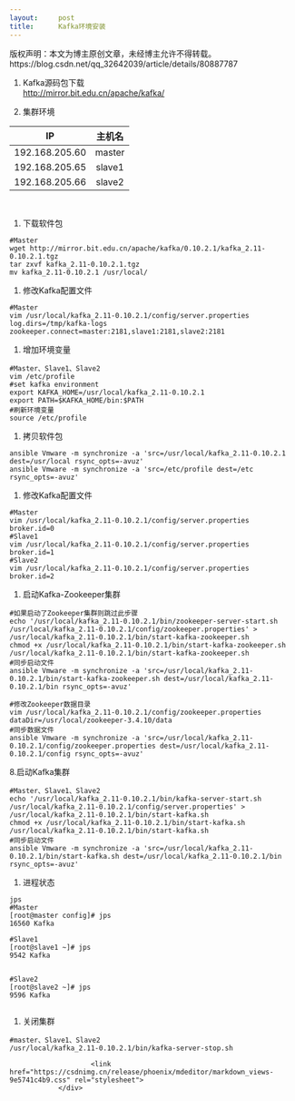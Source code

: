 ```yaml
---
layout:     post
title:      Kafka环境安装
---
```

<div id="article_content" class="article_content clearfix csdn-tracking-statistics" data-pid="blog" data-mod="popu_307" data-dsm="post">
								<div class="article-copyright">
					版权声明：本文为博主原创文章，未经博主允许不得转载。					https://blog.csdn.net/qq_32642039/article/details/80887787				</div>
								            <div id="content_views" class="markdown_views prism-atom-one-dark">
							<!-- flowchart 箭头图标 勿删 -->
							<svg xmlns="http://www.w3.org/2000/svg" style="display: none;"><path stroke-linecap="round" d="M5,0 0,2.5 5,5z" id="raphael-marker-block" style="-webkit-tap-highlight-color: rgba(0, 0, 0, 0);"></path></svg>
							<ol>
<li><p>Kafka源码包下载 <br>
<a href="http://mirror.bit.edu.cn/apache/kafka/" rel="nofollow">http://mirror.bit.edu.cn/apache/kafka/</a></p></li>
<li><p>集群环境</p></li>
</ol>

<table>
<thead>
<tr>
  <th>IP</th>
  <th align="center">主机名</th>
</tr>
</thead>
<tbody><tr>
  <td>192.168.205.60</td>
  <td align="center">master</td>
</tr>
<tr>
  <td>192.168.205.65</td>
  <td align="center">slave1</td>
</tr>
<tr>
  <td>192.168.205.66</td>
  <td align="center">slave2</td>
</tr>
</tbody></table>


<p> </p>

<ol>
<li>下载软件包</li>
</ol>



<pre class="prettyprint"><code class=" hljs avrasm"><span class="hljs-preprocessor">#Master</span>
wget http://mirror<span class="hljs-preprocessor">.bit</span><span class="hljs-preprocessor">.edu</span><span class="hljs-preprocessor">.cn</span>/apache/kafka/<span class="hljs-number">0.10</span><span class="hljs-number">.2</span><span class="hljs-number">.1</span>/kafka_2<span class="hljs-number">.11</span>-<span class="hljs-number">0.10</span><span class="hljs-number">.2</span><span class="hljs-number">.1</span><span class="hljs-preprocessor">.tgz</span>
tar zxvf kafka_2<span class="hljs-number">.11</span>-<span class="hljs-number">0.10</span><span class="hljs-number">.2</span><span class="hljs-number">.1</span><span class="hljs-preprocessor">.tgz</span>
mv kafka_2<span class="hljs-number">.11</span>-<span class="hljs-number">0.10</span><span class="hljs-number">.2</span><span class="hljs-number">.1</span> /usr/local/</code></pre>

<ol>
<li>修改Kafka配置文件</li>
</ol>



<pre class="prettyprint"><code class=" hljs perl"><span class="hljs-comment">#Master</span>
vim /usr/<span class="hljs-keyword">local</span>/kafka_2.<span class="hljs-number">11</span>-<span class="hljs-number">0</span>.<span class="hljs-number">10.2</span>.<span class="hljs-number">1</span>/config/server.properties
<span class="hljs-keyword">log</span>.dirs=<span class="hljs-regexp">/tmp/kafka</span>-logs
zookeeper.<span class="hljs-keyword">connect</span>=master:<span class="hljs-number">2181</span>,slave1:<span class="hljs-number">2181</span>,slave2:<span class="hljs-number">2181</span> </code></pre>

<ol>
<li>增加环境变量</li>
</ol>



<pre class="prettyprint"><code class=" hljs bash"><span class="hljs-comment">#Master、Slave1、Slave2</span>
vim /etc/profile
<span class="hljs-comment">#set kafka environment</span>
<span class="hljs-keyword">export</span> KAFKA_HOME=/usr/local/kafka_2.<span class="hljs-number">11</span>-<span class="hljs-number">0.10</span>.<span class="hljs-number">2.1</span>
<span class="hljs-keyword">export</span> PATH=<span class="hljs-variable">$KAFKA_HOME</span>/bin:<span class="hljs-variable">$PATH</span>
<span class="hljs-comment">#刷新环境变量</span>
<span class="hljs-built_in">source</span> /etc/profile</code></pre>

<ol>
<li>拷贝软件包</li>
</ol>



<pre class="prettyprint"><code class=" hljs lasso">ansible Vmware <span class="hljs-attribute">-m</span> synchronize <span class="hljs-attribute">-a</span> <span class="hljs-string">'src=/usr/local/kafka_2.11-0.10.2.1 dest=/usr/local rsync_opts=-avuz'</span>
ansible Vmware <span class="hljs-attribute">-m</span> synchronize <span class="hljs-attribute">-a</span> <span class="hljs-string">'src=/etc/profile dest=/etc rsync_opts=-avuz'</span></code></pre>

<ol>
<li>修改Kafka配置文件</li>
</ol>



<pre class="prettyprint"><code class=" hljs avrasm"><span class="hljs-preprocessor">#Master</span>
vim /usr/local/kafka_2<span class="hljs-number">.11</span>-<span class="hljs-number">0.10</span><span class="hljs-number">.2</span><span class="hljs-number">.1</span>/config/server<span class="hljs-preprocessor">.properties</span>
broker<span class="hljs-preprocessor">.id</span>=<span class="hljs-number">0</span>
<span class="hljs-preprocessor">#Slave1</span>
vim /usr/local/kafka_2<span class="hljs-number">.11</span>-<span class="hljs-number">0.10</span><span class="hljs-number">.2</span><span class="hljs-number">.1</span>/config/server<span class="hljs-preprocessor">.properties</span>
broker<span class="hljs-preprocessor">.id</span>=<span class="hljs-number">1</span>
<span class="hljs-preprocessor">#Slave2</span>
vim /usr/local/kafka_2<span class="hljs-number">.11</span>-<span class="hljs-number">0.10</span><span class="hljs-number">.2</span><span class="hljs-number">.1</span>/config/server<span class="hljs-preprocessor">.properties</span>
broker<span class="hljs-preprocessor">.id</span>=<span class="hljs-number">2</span></code></pre>

<ol>
<li>启动Kafka-Zookeeper集群</li>
</ol>



<pre class="prettyprint"><code class=" hljs applescript"><span class="hljs-comment">#如果启动了Zookeeper集群则跳过此步骤</span>
echo '/usr/<span class="hljs-keyword">local</span>/kafka_2<span class="hljs-number">.11</span>-<span class="hljs-number">0.10</span><span class="hljs-number">.2</span><span class="hljs-number">.1</span>/bin/zookeeper-server-start.sh /usr/<span class="hljs-keyword">local</span>/kafka_2<span class="hljs-number">.11</span>-<span class="hljs-number">0.10</span><span class="hljs-number">.2</span><span class="hljs-number">.1</span>/config/zookeeper.properties' &gt; /usr/<span class="hljs-keyword">local</span>/kafka_2<span class="hljs-number">.11</span>-<span class="hljs-number">0.10</span><span class="hljs-number">.2</span><span class="hljs-number">.1</span>/bin/start-kafka-zookeeper.sh
chmod +x /usr/<span class="hljs-keyword">local</span>/kafka_2<span class="hljs-number">.11</span>-<span class="hljs-number">0.10</span><span class="hljs-number">.2</span><span class="hljs-number">.1</span>/bin/start-kafka-zookeeper.sh
/usr/<span class="hljs-keyword">local</span>/kafka_2<span class="hljs-number">.11</span>-<span class="hljs-number">0.10</span><span class="hljs-number">.2</span><span class="hljs-number">.1</span>/bin/start-kafka-zookeeper.sh
<span class="hljs-comment">#同步启动文件</span>
ansible Vmware -m synchronize -a 'src=/usr/<span class="hljs-keyword">local</span>/kafka_2<span class="hljs-number">.11</span>-<span class="hljs-number">0.10</span><span class="hljs-number">.2</span><span class="hljs-number">.1</span>/bin/start-kafka-zookeeper.sh dest=/usr/<span class="hljs-keyword">local</span>/kafka_2<span class="hljs-number">.11</span>-<span class="hljs-number">0.10</span><span class="hljs-number">.2</span><span class="hljs-number">.1</span>/bin rsync_opts=-avuz'

<span class="hljs-comment">#修改Zookeeper数据目录</span>
vim /usr/<span class="hljs-keyword">local</span>/kafka_2<span class="hljs-number">.11</span>-<span class="hljs-number">0.10</span><span class="hljs-number">.2</span><span class="hljs-number">.1</span>/config/zookeeper.properties
dataDir=/usr/<span class="hljs-keyword">local</span>/zookeeper-<span class="hljs-number">3.4</span><span class="hljs-number">.10</span>/data
<span class="hljs-comment">#同步数据文件</span>
ansible Vmware -m synchronize -a 'src=/usr/<span class="hljs-keyword">local</span>/kafka_2<span class="hljs-number">.11</span>-<span class="hljs-number">0.10</span><span class="hljs-number">.2</span><span class="hljs-number">.1</span>/config/zookeeper.properties dest=/usr/<span class="hljs-keyword">local</span>/kafka_2<span class="hljs-number">.11</span>-<span class="hljs-number">0.10</span><span class="hljs-number">.2</span><span class="hljs-number">.1</span>/config rsync_opts=-avuz'
</code></pre>

<p>8.启动Kafka集群</p>

<pre class="prettyprint"><code class=" hljs applescript"><span class="hljs-comment">#Master、Slave1、Slave2</span>
echo '/usr/<span class="hljs-keyword">local</span>/kafka_2<span class="hljs-number">.11</span>-<span class="hljs-number">0.10</span><span class="hljs-number">.2</span><span class="hljs-number">.1</span>/bin/kafka-server-start.sh /usr/<span class="hljs-keyword">local</span>/kafka_2<span class="hljs-number">.11</span>-<span class="hljs-number">0.10</span><span class="hljs-number">.2</span><span class="hljs-number">.1</span>/config/server.properties' &gt; /usr/<span class="hljs-keyword">local</span>/kafka_2<span class="hljs-number">.11</span>-<span class="hljs-number">0.10</span><span class="hljs-number">.2</span><span class="hljs-number">.1</span>/bin/start-kafka.sh
chmod +x /usr/<span class="hljs-keyword">local</span>/kafka_2<span class="hljs-number">.11</span>-<span class="hljs-number">0.10</span><span class="hljs-number">.2</span><span class="hljs-number">.1</span>/bin/start-kafka.sh
/usr/<span class="hljs-keyword">local</span>/kafka_2<span class="hljs-number">.11</span>-<span class="hljs-number">0.10</span><span class="hljs-number">.2</span><span class="hljs-number">.1</span>/bin/start-kafka.sh
<span class="hljs-comment">#同步启动文件</span>
ansible Vmware -m synchronize -a 'src=/usr/<span class="hljs-keyword">local</span>/kafka_2<span class="hljs-number">.11</span>-<span class="hljs-number">0.10</span><span class="hljs-number">.2</span><span class="hljs-number">.1</span>/bin/start-kafka.sh dest=/usr/<span class="hljs-keyword">local</span>/kafka_2<span class="hljs-number">.11</span>-<span class="hljs-number">0.10</span><span class="hljs-number">.2</span><span class="hljs-number">.1</span>/bin rsync_opts=-avuz'</code></pre>

<ol>
<li>进程状态</li>
</ol>



<pre class="prettyprint"><code class=" hljs ruby">jps
<span class="hljs-comment">#Master</span>
[root<span class="hljs-variable">@master</span> config]<span class="hljs-comment"># jps</span>
<span class="hljs-number">16560</span> <span class="hljs-constant">Kafka</span>

<span class="hljs-comment">#Slave1</span>
[root<span class="hljs-variable">@slave1</span> ~]<span class="hljs-comment"># jps</span>
<span class="hljs-number">9542</span> <span class="hljs-constant">Kafka</span>


<span class="hljs-comment">#Slave2</span>
[root<span class="hljs-variable">@slave2</span> ~]<span class="hljs-comment"># jps</span>
<span class="hljs-number">9596</span> <span class="hljs-constant">Kafka</span>

</code></pre>

<ol>
<li>关闭集群</li>
</ol>



<pre class="prettyprint"><code class=" hljs lasso"><span class="hljs-variable">#master</span>、Slave1、Slave2
/usr/<span class="hljs-built_in">local</span>/kafka_2<span class="hljs-number">.11</span><span class="hljs-subst">-</span><span class="hljs-number">0.10</span><span class="hljs-number">.2</span><span class="hljs-number">.1</span>/bin/kafka<span class="hljs-attribute">-server</span><span class="hljs-attribute">-stop</span><span class="hljs-built_in">.</span>sh</code></pre>            </div>
						<link href="https://csdnimg.cn/release/phoenix/mdeditor/markdown_views-9e5741c4b9.css" rel="stylesheet">
                </div>
